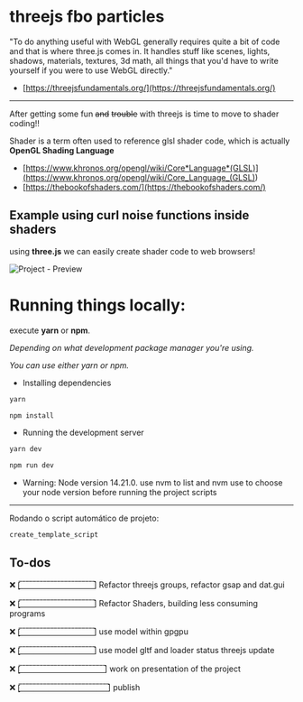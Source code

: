 # threejs fbo particles

"To do anything useful with WebGL generally requires quite a bit of code and that is where three.js comes in. It handles stuff like scenes, lights, shadows, materials, textures, 3d math, all things that you'd have to write yourself if you were to use WebGL directly."

- [https://threejsfundamentals.org/](https://threejsfundamentals.org/)

---

After getting some fun ~~and~~ ~~trouble~~ with threejs is time to move to shader coding!!

Shader is a term often used to reference glsl shader code, which is actually **OpenGL Shading Language**

- [https://www.khronos.org/opengl/wiki/Core*Language*(GLSL)](<https://www.khronos.org/opengl/wiki/Core_Language_(GLSL)>)
- [https://thebookofshaders.com/](https://thebookofshaders.com/)

## Example using curl noise functions inside shaders

using **three.js** we can easily create shader code to web browsers!

![Project - Preview](./public/demo.gif)

# Running things locally:

execute **yarn** or **npm**.

_Depending on what development package manager you're using._

_You can use either yarn or npm._

- Installing dependencies

```powershell
yarn

npm install
```

- Running the development server

```powershell
yarn dev

npm run dev
```

- Warning: Node version 14.21.0. use nvm to list and nvm use to choose your node version before running the project scripts

---

Rodando o script automático de projeto:

```shell
create_template_script
```

## To-dos

❌ [̲̅_̲̅_̲̅_̲̅_̲̅_̲̅_̲̅_̲̅_̲̅_̲̅_̲̅_̲̅_̲̅_̲̅_̲̅_̲̅_̲̅_̲̅_̲̅_̲̅_̲̅_̲̅] Refactor threejs groups, refactor gsap and dat.gui

❌ [̲̅_̲̅_̲̅_̲̅_̲̅_̲̅_̲̅_̲̅_̲̅_̲̅_̲̅_̲̅_̲̅_̲̅_̲̅_̲̅_̲̅_̲̅_̲̅_̲̅_̲̅_̲̅] Refactor Shaders, building less consuming programs

❌ [̲̅_̲̅_̲̅_̲̅_̲̅_̲̅_̲̅_̲̅_̲̅_̲̅_̲̅_̲̅_̲̅_̲̅_̲̅_̲̅_̲̅_̲̅_̲̅_̲̅_̲̅_̲̅] use model within gpgpu

❌ [̲̅_̲̅_̲̅_̲̅_̲̅_̲̅_̲̅_̲̅_̲̅_̲̅_̲̅_̲̅_̲̅_̲̅_̲̅_̲̅_̲̅_̲̅_̲̅_̲̅_̲̅_̲̅] use model gltf and loader status threejs update

❌ [̲̅_̲̅_̲̅_̲̅_̲̅_̲̅_̲̅_̲̅_̲̅_̲̅_̲̅_̲̅_̲̅_̲̅_̲̅_̲̅_̲̅_̲̅_̲̅_̲̅_̲̅_̲̅_̲̅_̲̅_̲̅] work on presentation of the project

❌ [̲̅_̲̅_̲̅_̲̅_̲̅_̲̅_̲̅_̲̅_̲̅_̲̅_̲̅_̲̅_̲̅_̲̅_̲̅_̲̅_̲̅_̲̅_̲̅_̲̅_̲̅_̲̅_̲̅_̲̅_̲̅_̲̅] publish
